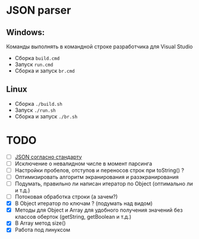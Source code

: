 
# JSON parser

## Windows:
Команды выполнять в командной строке разработчика для Visual Studio

- Сборка `build.cmd`
- Запуск `run.cmd`
- Сборка и запуск `br.cmd`

## Linux

- Сборка `./build.sh`
- Запуск `./run.sh`
- Сборка и запуск `./br.sh`

# TODO
- [ ] [JSON согласно стандарту](https://www.json.org/json-ru.html)
- [ ] Исключение о невалидном числе в момент парсинга
- [ ] Настройки пробелов, отступов и переносов строк при toString() ?
- [ ] Оптимизировать алгоритм экранирования и разэкранирования
- [ ] Подумать, правильно ли написан итератор по Object (оптимально ли и т.д.)
- [ ] Потоковая обработка строки (а зачем?)
- [x] В Object итератор по ключам ? (подумать над видом)
- [x] Методы для Object и Array для удобного получения значений без классов оберток (getString, getBoolean и т.д.)
- [x] В Array метод size()
- [x] Работа под линуксом